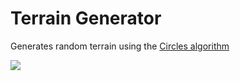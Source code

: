 # Terrain Generator
Generates random terrain using the [Circles algorithm](http://www.lighthouse3d.com/opengl/terrain/index.php?circles)

![](https://thumbs.gfycat.com/LinearGentleAmericanindianhorse-size_restricted.gif)
